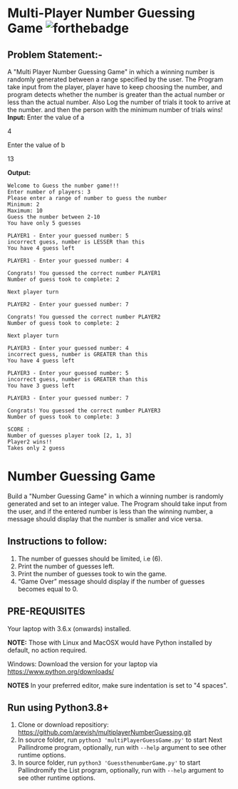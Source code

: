 # Multi-Player Number Guessing Game  ![forthebadge](https://forthebadge.com/images/badges/made-with-python.svg)
## Problem Statement:-

A "Multi Player Number Guessing Game" in which a winning number is randomly generated between a range specified by the user. The Program take input from the player, player have to keep choosing the number, and program detects whether the number is greater than the actual number or less than the actual number. Also Log the number of trials it took to arrive at the number. and then the person with the minimum number of trials wins!
**Input:**
Enter the value of a

4

Enter the value of b

13

**Output:**
```
Welcome to Guess the number game!!! 
Enter number of players: 3
Please enter a range of number to guess the number 
Minimum: 2
Maximum: 10
Guess the number between 2-10
You have only 5 guesses      

PLAYER1 - Enter your guessed number: 5
incorrect guess, number is LESSER than this
You have 4 guess left

PLAYER1 - Enter your guessed number: 4

Congrats! You guessed the correct number PLAYER1
Number of guess took to complete: 2

Next player turn

PLAYER2 - Enter your guessed number: 7

Congrats! You guessed the correct number PLAYER2
Number of guess took to complete: 2

Next player turn

PLAYER3 - Enter your guessed number: 4
incorrect guess, number is GREATER than this
You have 4 guess left

PLAYER3 - Enter your guessed number: 5
incorrect guess, number is GREATER than this
You have 3 guess left

PLAYER3 - Enter your guessed number: 7

Congrats! You guessed the correct number PLAYER3
Number of guess took to complete: 3

SCORE :
Number of guesses player took [2, 1, 3]
Player2 wins!!
Takes only 2 guess
```

# Number Guessing Game
Build a "Number Guessing Game" in which a winning number is randomly generated and set to an integer value. The Program should take input from the user, and if the entered number is less than the winning number, a message should display that the number is smaller and vice versa.

## Instructions to follow:
1. The number of guesses should be limited, i.e (6).
2. Print the number of guesses left.
3. Print the number of guesses took to win the game.
4. “Game Over” message should display if the number of guesses becomes equal to 0.
## PRE-REQUISITES
Your laptop with 3.6.x (onwards) installed.

**NOTE:** Those with Linux and MacOSX would have Python installed by default, no action required.

Windows: Download the version for your laptop via https://www.python.org/downloads/

**NOTES**
In your preferred editor, make sure indentation is set to "4 spaces".


## Run using Python3.8+
1. Clone or download repositiory: https://github.com/arevish/multiplayerNumberGuessing.git
2. In source folder, run `python3 'multiPlayerGuessGame.py'` to start Next Pallindrome program, optionally, run with `--help` argument to see other runtime options.
3. In source folder, run `python3 'GuessthenumberGame.py'` to start Pallindromify the List program, optionally, run with `--help` argument to see other runtime options.

